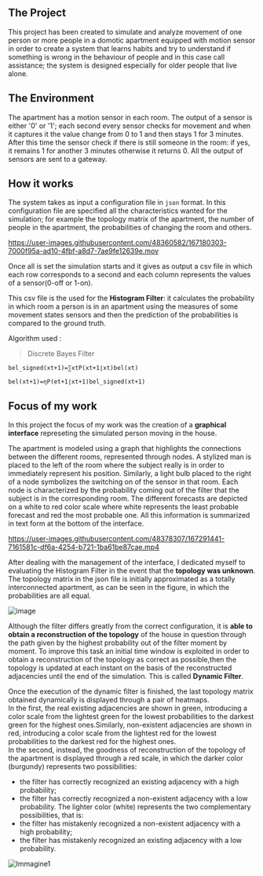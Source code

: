 <h2>The Project</h2>

This project has been created to simulate and analyze movement of one person or more people in a domotic apartment equipped with motion sensor in order to create a system that learns habits and try to understand if something is wrong in the behaviour of people and in this case call assistance; the system is designed especially for older people that live alone.

<h2>The Environment</h2>

The apartment has a motion sensor in each room. The output of a sensor is either '0' or '1'; each second every sensor checks for movement and when it captures it the value change from 0 to 1 and then stays 1 for 3 minutes. After this time the sensor check if there is still someone in the room: if yes, it remains 1 for another 3 minutes otherwise it returns 0. All the output of sensors are sent to a gateway.

<h2>How it works</h2>

The system takes as input a configuration file in `json` format. In this configuration file are specified all the characteristics wanted for the simulation; for example the topology matrix of the apartment, the number of people in the apartment, the probabilities of changing the room and others.


https://user-images.githubusercontent.com/48360582/167180303-7000f95a-ad10-4fbf-a8d7-7ae9fe12639e.mov


Once all is set the simulation starts and it gives as output a csv file in which each row corresponds to a second and each column represents the values of a sensor(0-off or 1-on).

This csv file is the used for the **Histogram Filter**: it calculates the probability in which room a person is in an apartment using the measures of some movement states sensors and then the prediction of the probabilities is compared to the ground truth.

Algorithm used :

>Discrete Bayes Filter

	bel_signed(xt+1)=∑xtP(xt+1∣xt)bel(xt)

	bel(xt+1)=ηP(et+1∣xt+1)bel_signed(xt+1)

<h2>Focus of my work</h2>

In this project the focus of my work was the creation of a **graphical interface** represeting the simulated person moving in the house.

The apartment is modeled using a graph that highlights the connections between the different rooms, represented through nodes. A stylized man is placed to the left of the room where the subject really is in order to immediately represent his position. Similarly, a light bulb placed to the right of a node symbolizes the switching on of the sensor in that room. Each node is characterized by the probability coming out of the filter that the subject is in the corresponding room. The different forecasts are depicted on a white to red color scale where white represents the least probable forecast and red the most probable one. All this information is summarized in text form at the bottom of the interface.

https://user-images.githubusercontent.com/48378307/167291441-7161581c-df6a-4254-b721-1ba61be87cae.mp4

After dealing with the management of the interface, I dedicated myself to evaluating the Histogram Filter in the event that the **topology was unknown**.
The topology matrix in the json file is initially approximated as a totally interconnected apartment, as can be seen in the figure, in which the probabilities are all equal.

![image](https://user-images.githubusercontent.com/48378307/167291875-0d4e54ca-9cbb-4f48-b3bd-7c85ccb58d79.png)

Although the filter differs greatly from the correct configuration, it is **able to obtain a reconstruction of the topology** of the house in question through the path given by the highest probability out of the filter moment by moment.
To improve this task an initial time window is exploited in order to obtain a reconstruction of the topology as correct as possible,then the topology is updated at each instant on the basis of the reconstructed adjacencies until the end of the simulation. This is called **Dynamic Filter**.

Once the execution of the dynamic filter is finished, the last topology matrix obtained dynamically is displayed through a pair of heatmaps.  
In the first, the real existing adjacencies are shown in green, introducing a color scale from the lightest green for the lowest probabilities to the darkest green for the highest ones.Similarly, non-existent adjacencies are shown in red, introducing a color scale from the lightest red for the lowest probabilities to the darkest red for the highest ones.    
In the second, instead, the goodness of reconstruction of the topology of the apartment is displayed through a red scale, in which the darker color (burgundy) represents two possibilities:
* the filter has correctly recognized an existing adjacency with a high probability;
* the filter has correctly recognized a non-existent adjacency with a low probability.
The lighter color (white) represents the two complementary possibilities, that is:
* the filter has mistakenly recognized a non-existent adjacency with a high probability;
* the filter has mistakenly recognized an existing adjacency with a low probability.


![Immagine1](https://user-images.githubusercontent.com/48378307/167292845-5ec464da-507a-4a20-8362-64db2515471f.png)



